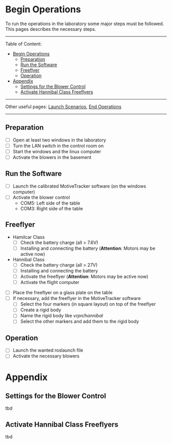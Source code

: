# Begin Operations

To run the operations in the laboratory some major steps must be followed. This pages describes the necessary steps.

---
Table of Content:
- [Begin Operations](#begin-operations)
  - [Preparation](#preparation)
  - [Run the Software](#run-the-software)
  - [Freeflyer](#freeflyer)
  - [Operation](#operation)
- [Appendix](#appendix)
  - [Settings for the Blower Control](#settings-for-the-blower-control)
  - [Activate Hannibal Class Freeflyers](#activate-hannibal-class-freeflyers)
---
Other useful pages:
[Launch Scenarios](run_laboratory), [End Operations](end_operations)

---

## Preparation

- [ ] Open at least two windows in the laboratory
- [ ] Turn the LAN switch in the control room on
- [ ] Start the windows and the linux computer
- [ ] Activate the blowers in the basement

## Run the Software

- [ ] Launch the calibrated MotiveTracker software (on the windows computer)
- [ ] Activate the blower control
	- COM5: Left side of the table
	- COM3: Right side of the table

## Freeflyer

- Hamilcar Class
	- [ ] Check the battery charge (all > 7.6V)
	- [ ] Installing and connecting the battery (**Attention**: Motors may be active now)
- Hannibal Class
	- [ ] Check the battery charge (all > 27V)
	- [ ] Installing and connecting the battery
	- [ ] Activate the freeflyer (**Attention**: Motors may be active now)
	- [ ] Activate the flight computer

- [ ] Place the freeflyer on a glass plate on the table
- [ ] If necessary, add the freeflyer in the MotiveTracker software
	- [ ] Select the four markers (in square layout) on top of the freeflyer
	- [ ] Create a rigid body
	- [ ] Name the rigid body like *vrpn/hannibal*
	- [ ] Select the other markers and add them to the rigid body

## Operation

- [ ] Launch the wanted roslaunch file
- [ ] Activate the necessary blowers

# Appendix

## Settings for the Blower Control

tbd

## Activate Hannibal Class Freeflyers

tbd
